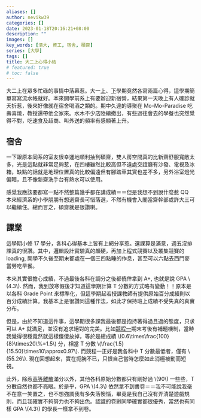 ```yaml
---
aliases: []
author: nevikw39
categories: []
date: 2023-01-18T20:16:21+08:00
description: ""
images: []
key_words: [清大, 資工, 宿舍, 碩齋]
series: [大學]
tags: []
title: 大二上心得小結
# featured: true
# toc: false
---
```


大二上在眾多忙碌的事情中落幕惹。大一[上](/posts/nthu-frosh-semester)、[下](/posts/nthu-frosh)學期竟然各寫兩篇心得，這學期簡單寫寫流水帳就好。本來開學前系上有要辦迎新宿營，結果第一天晚上有人確診就夭折惹，後來好像就在宿舍喝酒之類的。期中久違的導聚在 Mo-Mo-Paradise 吃壽喜燒，教授還帶他全家來。水木不少店陸續撤出，有些過往會去的學餐也突然覺得不對，吃速食及超商、叫外送的頻率有感顯著上升。

## 宿舍

一下跟原本同系的室友很幸運地順利抽到碩齋，雙人房空間真的比新齋舒服寬敞太多，光是這點就非常足夠惹，在四樓雖然比較高但不遠處交誼廳有沙發、電視及冰箱，缺點的話就是地理位置真的比較偏遠但有腳踏車其實也差不多，另外浴室燈光偏暗，且不像新齋洗手台有熱水可以使用。

感覺我應該要都寫一點不然整篇幾乎都在講成績＝＝但是我想不到說什麼惹 QQ 本來經濟系的小學朋朋有想選齋長可惜落選，不然有機會入閣當齋幹部或許大三可以繼續住。總而言之，碩齋就是很讚喇。

## 課業

這學期小修 17 學分，各科心得基本上皆有上網分享惹。選課算是滿意，週五沒排課真的很讚。其中，邏輯設計實驗真的頗硬，再加上程式競賽以及叢集競賽的 loading, 開學不久後至期末都處在一個三四點睡的作息，甚至可以六點去西門麥當勞吃早餐。

本來其實很擔心成績，不過最後各科在調分之後都僥倖拿到 A+, 也就是說 GPA \\(4.3\\). 然而，我到放寒假後才知道這學期計算 T 分數的方式略有變動！！原本是以各科 Grade Point 來標準化，但這學期起若授課教師有提供原始百分成績則以百分成績計算。我基本上是很讚同這種作法，如此才保持班上成績不受失真的真實分布。

但是，由於不知道這件事，這學期很多課我最後都是抱持著得過且過的態度，只求可以 A+ 就滿足，並沒有追求絕對的完美。比如[競程一](https://www.ptt.cc/bbs/NTHU_Course/M.1675182870.A.5AE.html)期末考後有補題機制，當時我覺得很穩竟然就這樣傻傻放掉，等於是總成績 \\(0.6\times\frac{100}{8}\times20\\%=1.5\\) 分，相當 T 分數 \\(\frac{1.5}{15.50}\times10\approx0.97\\). 而競程一正好是我各科中 T 分數最低者，僅有 \\(55.26\\). 現在回想起來，實在扼腕不已，只恨自己當時怎麼如此消極被動而短視。

此外，除惹[高等離散](https://www.ptt.cc/bbs/NTHU_Course/M.1675180673.A.F49.html)滿分以外，其他各科原始分數都只有剛好過 \\(90\\) 一些些，T 分數自然也都不亮眼。於是乎，GPA \\(4.3\\) 依然拿不到書卷＝＝我不可能說我毫不在意一笑置之，也不想強調我有多失落懊惱，畢竟是我自己沒有弄清楚遊戲規則，而且我確實不夠努力也不夠出色。認識的卷🈹同學確實都很優秀，當然也有同樣 GPA \\(4.3\\) 的學長一樣拿不到卷。
